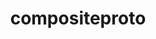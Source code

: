 ---
title: "compositeproto"
layout: cache
categories: [package, develop-2025-02-16]
meta: {"compilers": ["gcc@=11.4.0"], "num_specs": 1, "num_specs_by_stack": {"hep": 1, "root": 1}, "oss": ["ubuntu22.04"], "platforms": ["linux"], "stacks": ["hep", "root"], "targets": ["x86_64_v3"], "versions": ["0.4.2"]}
spec_details: [{"compiler": "gcc@=11.4.0", "hash": "c4i3wy6ekiiyidqvywi6ueopsw2fofrd", "os": "ubuntu22.04", "platform": "linux", "size": "-", "stacks": ["hep", "root"], "tarball": "https://binaries.spack.io/develop-2025-02-16/build_cache/linux-ubuntu22.04-x86_64_v3/gcc-11.4.0/compositeproto-0.4.2/linux-ubuntu22.04-x86_64_v3-gcc-11.4.0-compositeproto-0.4.2-c4i3wy6ekiiyidqvywi6ueopsw2fofrd.spack", "target": "x86_64_v3", "variants": ["build_system=autotools"], "versions": ["0.4.2"]}]
---